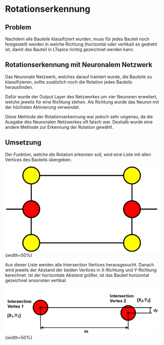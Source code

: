 # Rotationserkennung

## Problem

Nachdem alle Bauteile klassifiziert wurden, muss für jedes Bauteil noch festgestellt werden in welche Richtung (horizontal oder vertikal) es gedreht ist, damit das Bauteil in LTspice richtig gezeichnet werden kann.

## Rotationserkennung mit Neuronalem Netzwerk

Das Neuronale Netzwerk, welches darauf trainiert wurde, die Bauteile zu klassifizieren, sollte zusätzlich noch die Rotation jedes Bauteils herausfinden. 

Dafür wurde der Output Layer des Netzwerkes um vier Neuronen erweitert, welche jeweils für eine Richtung stehen. Als Richtung wurde das Neuron mit der höchsten Aktivierung verwendet.

Diese Mehtode der Rotationserkennung war jedoch sehr ungenau, da die Ausgabe des Neuronalen Netzwerkes oft falsch war.
Deshalb wurde eine andere Methode zur Erkennung der Rotation gewählt.


## Umsetzung 

Der Funktion, welche die Rotation erkennen soll, wird eine Liste mit allen Vertices des Bauteils übergeben.

![Graph eines Widerstandes](.\Dateien\resistorpattern.png){width=50%}

Aus dieser Liste werden alle Intersection Vertices herausgesucht. Danach wird jeweils der Abstand der beiden Vertices in X-Richtung und Y-Richtung berechnet. Ist der horizontale Abstand größer, ist das Bauteil horizontal gezeichnet ansonsten vertikal.

![Abstände zwischen den Vertices](.\Dateien\dxdy.png){width=50%}